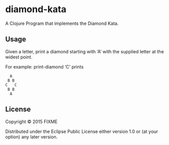 # diamond-kata

A Clojure Program that implements the Diamond Kata.

## Usage

Given a letter, print a diamond starting with ‘A’ with the supplied letter at the widest point.

For example: print-diamond ‘C’ prints

```
  A
 B B
C   C
 B B
  A
```

## License

Copyright © 2015 FIXME

Distributed under the Eclipse Public License either version 1.0 or (at
your option) any later version.

